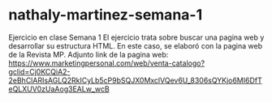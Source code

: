 # nathaly-martinez-semana-1
Ejercicio en clase Semana 1
El ejercicio trata sobre buscar una pagina web y desarrollar su estructura HTML. En este caso, se elaboró con la pagina web de la Revista MP.
Adjunto link de la pagina web:
https://www.marketingpersonal.com/web/venta-catalogo?gclid=Cj0KCQiA2-2eBhClARIsAGLQ2RkICyLb5cP9bSQJX0MxclVQev6U_8306sQYKjo6MI6DfTeQLXUV0zUaAog3EALw_wcB
